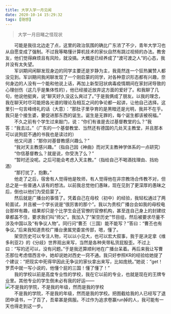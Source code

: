 ```yaml
---
title: 大学入学一月见闻
date: 2020-10-14 15:29:32
tags: [随想]
---
```

> 大学一月目睹之怪现状

<!--more-->
　　可能是我往北边走了点，这里的政治氛围的确比广东浓了不少，青年大学习也从自愿变成了强制。不过我等略懂计算机技术的家伙自然有跳过视频的办法。教舍友，他们觉得麻烦且有风险，就没搞。大概是已经养成了“渡可渡之人”的心态，我并没有太失望。  
　　军训期间闲聊发现身边的同学主要还是岁静为主，我竟然连一个狂热翼赞人都没见到。军训期间我闲聊发现了一个刚启蒙的同学，对各种意识形态都有兴趣，奈何身边的人没有一个能和他说上话，再加上新型冠状病毒疫情期间在家封闭导致的心理创伤（这几乎是集体性的），他已经接近放弃这方面的爱好了。和我聊了几句，他说他挺爽，说“聊天好久没这么爽过了。”于是我俩成了朋友。以我的理念，我在聊天时尽可能把各光谱的理论及相互之间的争论都一起讲，让他自己选择。这里引一句言峰绮礼的话（大意）：“那肚子里孕育的是黑暗还是光明，我并不在乎。我只是个接生婆，要促进那东西的诞生。诞生是无罪的，每个诞生都该被祝福。”  
　　不久之前有个学生过来敲门，说：“你们有谁是去过基督教堂的么？”我答：“我去过。”（广东的一个基督教堂、当然还有德国的几处天主教堂，并且那本可以说狗屁不通的书我也是读过的）  
　　他又问道：“那你对基督教感兴趣么？”  
　　“我对天主教感兴趣。”（指自己因《神曲》而对天主教神学体系的一点研究）  
　　“你信基督教么？就是说，你受洗了么？”  
　　“暂时还没呢。之后可能会考虑入天主教。”（指给自己不喝酒找理由、挡劝酒）  
　　“那打扰了，抱歉。”  
　　他走了之后，宿舍有人觉得他是牧师，有人觉得他在非宗教场合传教不对，但总之是一些普通人该有的想法。以前我总觉他们愚昧，现在见到了更深厚的愚昧之后，倒也以他们为受启蒙了。  
　　然后就是广播台的事情了。凭着自己在母校（初中）的经验，我轻松通过了两轮面试，并且被一个学长说是“很厉害的那个”。我以为贵校广播台会如我的母校电台那样有趣，结果却只是个比学生会还官僚的官僚机构，甚至连自己身上的封建纹章都盖不住，要求我们叫“师父”。我加入了“架空历史”节目组，然后被要求尽量不涉及中国以及“有争议人物”。同行问“曹丕（三国）能不能写？”答曰：“曹丕也有争议。”后来我知道贵校广播台隶属党委宣传部，嗯，懂了。  
　　架空历史可以专注人物，可以以小见大，也可以宏大叙事，我于是决定拿《维多利亚2》的《分歧》世界观出来写，当然是各种夹带私货屁股歪。不过上曰：“写的还可以，没有问题。”于是我还算顺利地在广播台呆着。再后来我让写曹丕那位考虑借西言中，她却说她对西史一窍不通。我只好参照KR的经验给她提了个建议：“把现实中死得早因此无争议的家伙拿出来写，比如庞统。”她说：“get！罗贯中就一写小说的，他懂个屁的三国！懂了懂了！”  
　　我的学校以前是高度专业性的学校，我在它以前的专业，也就是现在的王牌专业里。其他专业的学生倒未必有我的好运——  
![不是我的学院，不是我的年级，然而是我的学校](https://cdn.jsdelivr.net/gh/lixiang810/fk-gfw/p351321148.png)  
　　不是我的学院，不是我的年级，然而是我的学校。把图截给我的人已经写了退团申请书，一了百了，吾辈甚是佩服。不过作为追求卷赢run掉的人，我可能有一天也得走到这一步。  
